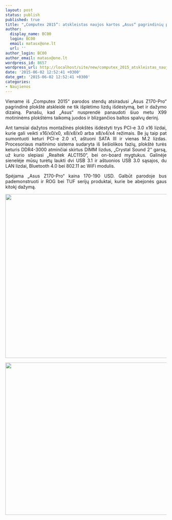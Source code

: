 ```yaml
---
layout: post
status: publish
published: true
title: "„Computex 2015“: atskleistas naujos kartos „Asus“ pagrindinių plokščių dizainas"
author:
  display_name: BC00
  login: BC00
  email: matasx@one.lt
  url: ''
author_login: BC00
author_email: matasx@one.lt
wordpress_id: 8657
wordpress_url: http://localhost/site/new/computex_2015_atskleistas_naujos_kartos_asus_pagrindiniu_ploksciu_dizainas/
date: '2015-06-02 12:52:41 +0300'
date_gmt: '2015-06-02 12:52:41 +0300'
categories:
- Naujienos
---
```

<p style="text-align: justify;">
	Viename i&scaron; &bdquo;Computex 2015&ldquo; parodos stendų atsiradusi &bdquo;Asus Z170-Pro&ldquo; pagrindinė plok&scaron;tė atskleidė ne tik i&scaron;plėtimo lizdų i&scaron;dėstymą, bet ir dažymo dizainą. Pana&scaron;u, kad &bdquo;Asus&ldquo; nusprendė panaudoti &scaron;iuo metu X99 motininėms plok&scaron;tėms taikomą juodos ir blizgančios baltos spalvų derinį.</p>
<p style="text-align: justify;">
	Ant tamsiai dažytos montažinės plok&scaron;tės i&scaron;dėstyti trys PCI-e 3.0 x16 lizdai, kurie gali veikti x16/x0/x0, x8/x8/x0 arba x8/x4/x4 režimais. Be jų taip pat sumontuoti keturi PCI-e 2.0 x1, a&scaron;tuoni SATA III ir vienas M.2 lizdas. Procesoriaus maitinimo sistema sudaryta i&scaron; &scaron;e&scaron;iolikos fazių, plok&scaron;tė turės keturis DDR4-3000 atminčiai skirtus DIMM lizdus, &bdquo;Crystal Sound 2&ldquo; garsą, už kurio slepiasi &bdquo;Realtek ALC1150&ldquo;, bei on-board mygtukus. Galinėje sienelėje mūsų turėtų laukti dvi USB 3.1 ir a&scaron;tuonios USB 3.0 sąsajos, du LAN lizdai, Bluetooth 4.0 bei 802.11 ac WiFi modulis.</p>
<p style="text-align: justify;">
	Spėjama &bdquo;Asus Z170-Pro&ldquo; kaina 170-190 USD. Galbūt parodoje bus pademonstruoti ir ROG bei TUF serijų produktai, kurie be abejonės gaus kitokį dažymą.</p>
<p>
	<img alt="" src="http://technews.lt/userfiles/Z170-Pro(1).jpg" style="width: 520px; height: 510px;" /></p>
<p>
	<img alt="" src="http://technews.lt/userfiles/Z170-Pro(2).jpg" style="width: 520px; height: 474px;" /></p>
